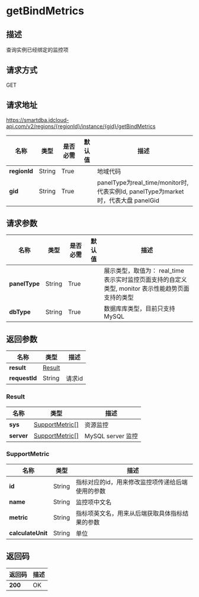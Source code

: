 # getBindMetrics


## 描述
查询实例已经绑定的监控项

## 请求方式
GET

## 请求地址
https://smartdba.jdcloud-api.com/v2/regions/{regionId}/instance/{gid}/getBindMetrics

|名称|类型|是否必需|默认值|描述|
|---|---|---|---|---|
|**regionId**|String|True| |地域代码|
|**gid**|String|True| |panelType为real_time/monitor时,代表实例Id, panelType为market时，代表大盘 panelGid|

## 请求参数
|名称|类型|是否必需|默认值|描述|
|---|---|---|---|---|
|**panelType**|String|True| |展示类型，取值为： real_time 表示实时监控页面支持的自定义类型, monitor 表示性能趋势页面支持的类型|
|**dbType**|String|True| |数据库库类型，目前只支持MySQL|


## 返回参数
|名称|类型|描述|
|---|---|---|
|**result**|[Result](getbindmetrics#result)| |
|**requestId**|String|请求id|

### <div id="Result">Result</div>
|名称|类型|描述|
|---|---|---|
|**sys**|[SupportMetric[]](getbindmetrics#supportmetric)|资源监控|
|**server**|[SupportMetric[]](getbindmetrics#supportmetric)|MySQL server 监控|
### <div id="SupportMetric">SupportMetric</div>
|名称|类型|描述|
|---|---|---|
|**id**|String|指标对应的id，用来修改监控项传递给后端使用的参数|
|**name**|String|监控项中文名|
|**metric**|String|指标项英文名，用来从后端获取具体指标结果的参数|
|**calculateUnit**|String|单位|

## 返回码
|返回码|描述|
|---|---|
|**200**|OK|

